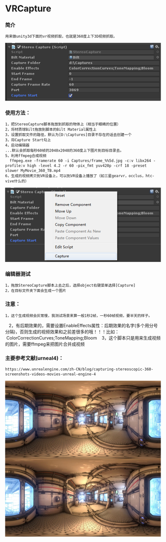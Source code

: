 # VRCapture

### 简介
    用来做unity3d下面的vr视频抓取，也就是360度上下3D视频抓取。
![设置示例](/StereoCaptureScript.png)
### 使用方法：
    1，把StereoCapture脚本拖放到抓取的物体上（相当于眼睛的位置）
    2，将材质球Bilt拖放到脚本的Bilt Material属性上
    3，设置抓取文件的路径，默认为[D:\Captures]目录不存在的话去创建一个
    3，将Capture Start勾上
    4，启动编辑器
    ...默认会抓取每秒60帧的2048x2048的360度上下图片到目标目录去。
    5，利用ffmpeg合成视频
      ffmpeg.exe -framerate 60 -i Captures/frame_%%5d.jpg -c:v libx264 -profile:v high -level 4.2 -r 60 -pix_fmt yuv420p -crf 18 -preset slower MyMovie_360_TB.mp4
    6，生成的视频拷贝到VR设备上，可以到VR设备上播放了（如三星gearvr，occlus，htc-vive什么的）

![菜单右键](/CaptureMenu.png)
### 编辑器测试
    1，拖放StereoCapture脚本上去之后，选择object右键菜单选择[Capture]
    2，在目标文件夹下面会生成一个图片
### 注意：
    1，这个生成视频会灰常慢，我测试场景来算一般1秒2帧，一秒60帧视频，要半天的样子。
    2，有后期效果的，需要设置EnableEffects属性：后期效果的名字(多个用分号分隔)，否则生成的视频效果和之前差很多的哦！！！比如：
    ColorCorrectionCurves;ToneMapping;Bloom
    3，这个脚本只是用来生成视频的图片，需要ffmpeg来把图片合并成视频
    
### 主要参考文献(urneal4)：
    https://www.unrealengine.com/zh-CN/blog/capturing-stereoscopic-360-screenshots-videos-movies-unreal-engine-4

![抓图示例](/frame_00001.jpg)
